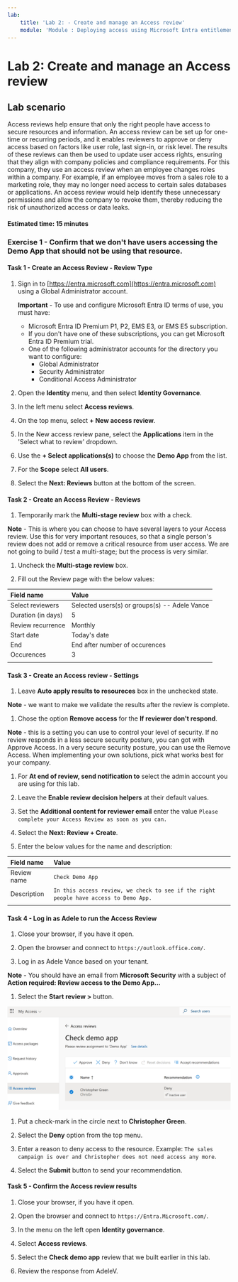 ```yaml
---
lab:
    title: 'Lab 2: - Create and manage an Access review'
    module: 'Module : Deploying access using Microsoft Entra entitlement management'
---
```


# Lab 2: Create and manage an Access review

## Lab scenario

Access reviews help ensure that only the right people have access to secure resources and information. An access review can be set up for one-time or recurring periods, and it enables reviewers to approve or deny access based on factors like user role, last sign-in, or risk level. The results of these reviews can then be used to update user access rights, ensuring that they align with company policies and compliance requirements. For this company, they use an access review when an employee changes roles within a company. For example, if an employee moves from a sales role to a marketing role, they may no longer need access to certain sales databases or applications. An access review would help identify these unnecessary permissions and allow the company to revoke them, thereby reducing the risk of unauthorized access or data leaks.

#### Estimated time: 15 minutes

### Exercise 1 - Confirm that we don't have users accessing the Demo App that should not be using that resource.

#### Task 1 - Create an Access Review - Review Type

1. Sign in to [https://entra.microsoft.com](https://entra.microsoft.com) using a Global Administrator account.

    **Important** - To use and configure Microsoft Entra ID terms of use, you must have:
    - Microsoft Entra ID Premium P1, P2, EMS E3, or EMS E5 subscription.
    - If you don't have one of these subscriptions, you can get Microsoft Entra ID Premium trial.
    - One of the following administrator accounts for the directory you want to configure:
        - Global Administrator
        - Security Administrator
        - Conditional Access Administrator

1. Open the **Identity** menu, and then select **Identity Governance**.

1. In the left menu select **Access reviews**.

1. On the top menu, select **+ New access review**.

1. In the New access review pane, select the **Applications** item in the 'Select what to review' dropdown.

1. Use the **+ Select applications(s)** to choose the **Demo App** from the list.

1. For the **Scope** select **All users**.

1. Select the **Next: Reviews** button at the bottom of the screen.

#### Task 2 - Create an Access Review - Reviews

1. Temporarily mark the **Multi-stage review** box with a check.

 **Note** - This is where you can choose to have several layers to your Access review.  Use this for very important resouces, so that a single person's review does not add or remove a critical resource from user access.  We are not going to build / test a multi-stage; but the process is very similar.

1. Uncheck the **Multi-stage review** box.

1. Fill out the Review page with the below values:

| Field name | Value |
| :--- | :--- |
| Select reviewers | Selected users(s) or groups(s) -- Adele Vance |
| Duration (in days) | 5 |
| Review recurrence | Monthly |
| Start date | Today's date |
| End | End after number of occurences |
| Occurences | 3 |
| | |

#### Task 3 - Create an Access review - Settings

1. Leave **Auto apply results to resoureces** box in the unchecked state.

 **Note** - we want to make we validate the results after the review is complete.

1. Chose the option **Remove access** for the **If reviewer don't respond**.

 **Note** - this is a setting you can use to control your level of security.  If no review responds in a less secure security posture, you can got with Approve Access.  In a very secure security posture, you can use the Remove Access.  When implementing your own solutions, pick what works best for your company.

1. For **At end of review, send notification to** select the admin account you are using for this lab.

1. Leave the **Enable review decision helpers** at their default values.

1. Set the **Additional content for reviewer email** enter the value `Please complete your Access Review as soon as you can.`

1. Select the **Next: Review + Create**.

1. Enter the below values for the name and description:

| Field name | Value |
| :--- | :--- |
| Review name | `Check Demo App` |
| Description | `In this access review, we check to see if the right people have access to Demo App.` |
| | | 

#### Task 4 - Log in as Adele to run the Access Review

1. Close your browser, if you have it open.

1. Open the browser and connect to `https://outlook.office.com/`.

1. Log in as Adele Vance based on your tenant.

 **Note** - You should have an email from **Microsoft Security** with a subject of **Action required: Review access to the Demo App...**

1. Select the **Start review >** button.

 ![Screenshot of the Access review page that AdeleV gets when launching the link in email.  Note that Christopher Green is recommended to be removed.](./media/access-review-page.png)

1. Put a check-mark in the circle next to **Christopher Green**.

1. Select the **Deny** option from the top menu.

1. Enter a reason to deny access to the resource. Example: `The sales campaign is over and Christopher does not need access any more`.

1. Select the **Submit** button to send your recommendation.

#### Task 5 - Confirm the Access review results

1. Close your browser, if you have it open.

1. Open the browser and connect to `https://Entra.Microsoft.com/`.

1. In the menu on the left open **Identity governance**.

1. Select **Access reviews**.

1. Select the **Check demo app** review that we built earlier in this lab.

1. Review the response from AdeleV.
